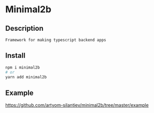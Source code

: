 # Minimal2b

## Description

```
Framework for making typescript backend apps
```

## Install

```sh
npm i minimal2b
# or
yarn add minimal2b
```

## Example

https://github.com/artyom-silantiev/minimal2b/tree/master/example
